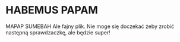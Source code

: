# HABEMUS PAPAM
MAPAP SUMEBAH
Ale fajny plik. Nie moge się doczekać żeby zrobić następną sprawdzaczkę, ale będzie super!